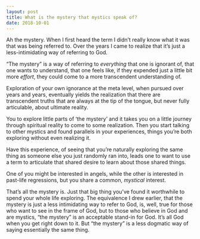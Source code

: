 ```yaml
---
layout: post
title: What is the mystery that mystics speak of?
date: 2018-10-01
---
```


<p>Ah the mystery. When I first heard the term I didn’t really know what it was that was being referred to. Over the years I came to realize that it’s just a less-intimidating way of referring to God.</p><p>“The mystery” is a way of referring to <i>everything</i> that one is ignorant of, that one wants to understand, that one feels like, if they expended just a little bit more <i>effort</i>, they could come to a more transcendent understanding of.</p><p>Exploration of your own ignorance at the meta level, when pursued over years and years, eventually yields the realization that there are transcendent truths that are always at the tip of the tongue, but never fully articulable, about ultimate reality.</p><p>You to explore little parts of ‘the mystery’ and it takes you on a little journey through spiritual reality to come to some realization. Then you start talking to other mystics and found parallels in your experiences, things you’re both exploring without even realizing it.</p><p>Have this experience, of seeing that you’re naturally exploring the same thing as someone else you just randomly ran into, leads one to want to use a term to articulate that shared desire to learn about those shared things.</p><p>One of you might be interested in angels, while the other is interested in past-life regressions, but you share a common, <i>mystical</i> interest.</p><p>That’s all the mystery is. Just that big thing you’ve found it worthwhile to spend your whole life exploring. The equivalence I drew earlier, that the mystery is just a less intimidating way to refer to God, is, well, true for those who want to see in the frame of God, but to those who believe in God and are mystics, “the mystery” is an acceptable stand-in for God. It’s all God when you get right down to it. But “the mystery” is a less dogmatic way of saying essentially the same thing.</p>
